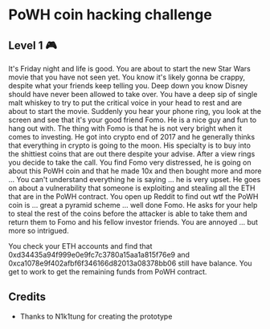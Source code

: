 # PoWH coin hacking challenge

## Level 1 :video_game:

It's Friday night and life is good. You are about to start the new Star Wars movie that you have not seen yet. You know it's likely gonna be crappy, despite what your friends keep telling you. Deep down you know Disney should have never been allowed to take over. You have a deep sip of single malt whiskey to try to put the critical voice in your head to rest and are about to start the movie. Suddenly you hear your phone ring, you look at the screen and see that it's your good friend Fomo. He is a nice guy and fun to hang out with. The thing with Fomo is that he is not very bright when it comes to investing. He got into crypto end of 2017 and he generally thinks that everything in crypto is going to the moon. His specialty is to buy into the shittiest coins that are out there despite your advise. After a view rings you decide to take the call. You find Fomo very distressed, he is going on about this PoWH coin and that he made 10x and then bought more and more ... You can't understand everything he is saying ... he is very upset. He goes on about a vulnerability that someone is exploiting and stealing all the ETH that are in the PoWH contract. You open up Reddit to find out wtf the PoWH coin is ... great a pyramid scheme ... well done Fomo. He asks for your help to steal the rest of the coins before the attacker is able to take them and return them to Fomo and his fellow investor friends. You are annoyed ... but more so intrigued. 

You check your ETH accounts and find that 0xd34435a94f999e0e9fc7c3780a15aa1a815f76e9 and 0xca1078e9f402afbf6f346166d82013a08378bb06 still have balance. You get to work to get the remaining funds from PoWH contract. 

## Credits

- Thanks to N1k1tung for creating the prototype

